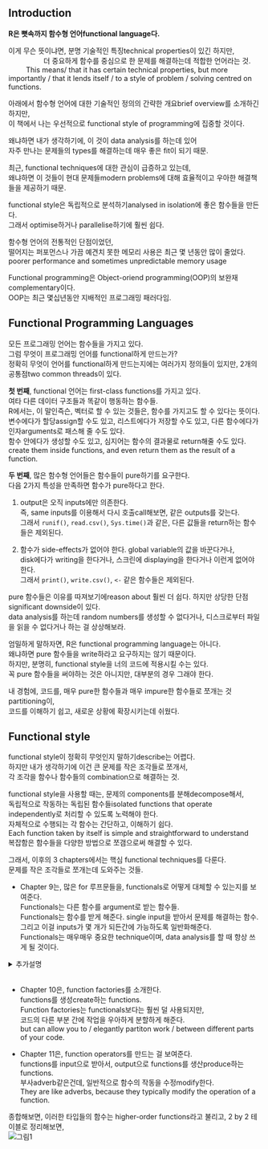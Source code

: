 Introduction
------------

<strong>R은 뼛속까지 함수형 언어functional language다.</strong>

이게 무슨 뜻이냐면, 분명 기술적인 특징technical properties이 있긴 하지만, <br />      더 중요하게 함수를 중심으로 한 문제를 해결하는데 적합한 언어라는 것.<br />      This means/ that it has certain technical properties, but more importantly / that it lends itself / to a style of problem / solving centred on functions.

아래에서 함수형 언어에 대한 기술적인 정의의 간략한 개요brief overview를 소개하긴 하지만, <br /> 이 책에서 나는 우선적으로 functional style of programming에 집중할 것이다.

왜냐하면 내가 생각하기에, 이 것이 data analysis를 하는데 있어 <br /> 자주 만나는 문제들의 types를 해결하는데 매우 좋은 fit이 되기 때문.

최근, functional techniques에 대한 관심이 급증하고 있는데, <br /> 왜냐하면 이 것들이 현대 문제들modern problems에 대해 효율적이고 우아한 해결책들을 제공하기 때문.

functional style은 독립적으로 분석하기analysed in isolation에 좋은 함수들을 만든다. <br /> 그래서 optimise하거나 parallelise하기에 훨씬 쉽다.

함수형 언어의 전통적인 단점이었던, <br /> 떨어지는 퍼포먼스나 가끔 예견치 못한 메모리 사용은 최근 몇 년동안 많이 줄었다.<br /> poorer performance and sometimes unpredictable memory usage

Functional programming은 Object-oriend programming(OOP)의 보완재complementary이다.<br /> OOP는 최근 몇십년동안 지배적인 프로그래밍 패러다임.

Functional Programming Languages
--------------------------------

모든 프로그래밍 언어는 함수들을 가지고 있다. <br /> 그럼 무엇이 프로그래밍 언어를 functional하게 만드는가?<br /> 정확히 무엇이 언어를 functional하게 만드는지에는 여러가지 정의들이 있지만, 2개의 공통점two common threads이 있다.

**첫 번째**, functional 언어는 first-class functions를 가지고 있다. <br /> 여타 다른 데이터 구조들과 똑같이 행동하는 함수들.<br /> R에서는, 이 말인즉슨, 벡터로 할 수 있는 것들은, 함수를 가지고도 할 수 있다는 뜻이다.<br /> 변수에다가 할당assign할 수도 있고, 리스트에다가 저장할 수도 있고, 다른 함수에다가 인자arguments로 패스해 줄 수도 있다.<br /> 함수 안에다가 생성할 수도 있고, 심지어는 함수의 결과물로 return해줄 수도 있다. <br /> create them inside functions, and even return them as the result of a function.

**두 번째**, 많은 함수형 언어들은 함수들이 pure하기를 요구한다. <br /> 다음 2가지 특성을 만족하면 함수가 pure하다고 한다.

1.  output은 오직 inputs에만 의존한다. <br /> 즉, same inputs를 이용해서 다시 호출call해보면, 같은 outputs를 갖는다.<br /> 그래서 `runif()`, `read.csv()`, `Sys.time()`과 같은, 다른 값들을 return하는 함수들은 제외된다.

2.  함수가 side-effects가 없어야 한다. global variable의 값을 바꾼다거나, <br /> disk에다가 writing을 한다거나, 스크린에 displaying을 한다거나 이런게 없어야 한다. <br /> 그래서 `print()`, `write.csv()`, `<-` 같은 함수들은 제외된다.

pure 함수들은 이유를 따져보기에reason about 훨씬 더 쉽다. 하지만 상당한 단점significant downside이 있다.<br /> data analysis를 하는데 random numbers를 생성할 수 없다거나, 디스크로부터 파일을 읽을 수 없다거나 하는 걸 상상해보라.

엄밀하게 말하자면, R은 functional programming language는 아니다.<br /> 왜냐하면 pure 함수들을 write하라고 요구하지는 않기 때문이다.<br /> 하지만, 분명히, functional style을 너의 코드에 적용시킬 수는 있다.<br /> 꼭 pure 함수들을 써야하는 것은 아니지만, 대부분의 경우 그래야 한다.

내 경험에, 코드를, 매우 pure한 함수들과 매우 impure한 함수들로 쪼개는 것partitioning이,<br /> 코드를 이해하기 쉽고, 새로운 상황에 확장시키는데 쉬웠다.

Functional style
----------------

functional style이 정확히 무엇인지 말하기describe는 어렵다.<br /> 하지만 내가 생각하기에 이건 큰 문제를 작은 조각들로 쪼개서, <br /> 각 조각을 함수나 함수들의 combination으로 해결하는 것.

functional style을 사용할 때는, 문제의 components를 분해decompose해서,<br /> 독립적으로 작동하는 독립된 함수들isolated functions that operate independently로 처리할 수 있도록 노력해야 한다.<br /> 자체적으로 수행되는 각 함수는 간단하고, 이해하기 쉽다.<br /> Each function taken by itself is simple and straightforward to understand<br /> 복잡함은 함수들을 다양한 방법으로 쪼갬으로써 해결할 수 있다.

그래서, 이후의 3 chapters에서는 핵심 functional techniques를 다룬다.<br /> 문제를 작은 조각들로 쪼개는데 도와주는 것들.

-   Chapter 9는, 많은 for 루프문들을, functionals로 어떻게 대체할 수 있는지를 보여준다.<br /> Functionals는 다른 함수를 argument로 받는 함수들.<br /> Functionals는 함수를 받게 해준다. single input을 받아서 문제를 해결하는 함수.<br /> 그리고 이걸 inputs가 몇 개가 되든간에 가능하도록 일반화해준다.<br /> Functionals는 매우매우 중요한 technique이며, data analysis를 할 때 항상 쓰게 될 것이다.<br />

<details> <summary>추가설명</summary>
<p>
지금은 뭔소리인가 하겠지만, 당장 다음 Chapter를 배우게 되면 그리 어려운 말이 아니다.<br /> 그래도 간단한 예를 소개해보자.<br /> 당장 다음 Chapter에 나오는 예를 해보자면,

``` r
library(purrr)
triple <- function(x) x * 3
map(1:3, triple)
```

    ## [[1]]
    ## [1] 3
    ## 
    ## [[2]]
    ## [1] 6
    ## 
    ## [[3]]
    ## [1] 9

print("hello world")

원래 우리가 `triple()`이라는 함수를 `triple(1)`, `triple(2)` 이런 식으로 쓰던가, `lapply()`를 이용해서 쓰던가 했는데, <br /> 가장 먼저 배우게 될 functional인 `purrr::map()`을 통해서 inputs의 개수가 몇 개가 되든간에 일반화해서 가능하게 된 것.
</p>
</details> <br />

-   Chapter 10은, function factories를 소개한다.<br /> functions를 생성create하는 functions. <br /> Function factories는 functionals보다는 훨씬 덜 사용되지만, <br /> 코드의 다른 부분 간에 작업을 우아하게 분할하게 해준다.<br /> but can allow you to / elegantly partiton work / between different parts of your code. <br />

-   Chapter 11은, function operators를 만드는 걸 보여준다.<br /> functions를 input으로 받아서, output으로 functions를 생산produce하는 functions.<br /> 부사adverb같은건데, 일반적으로 함수의 작동을 수정modify한다.<br /> They are like adverbs, because they typically modify the operation of a function.<br />

종합해보면, 이러한 타입들의 함수는 higher-order functions라고 불리고, 2 by 2 테이블로 정리해보면,<br /> ![그림1](https://d33wubrfki0l68.cloudfront.net/1dff819e743f280bbab1c55f8f063e60b6a0d2fb/2269e/diagrams/fp.png)
